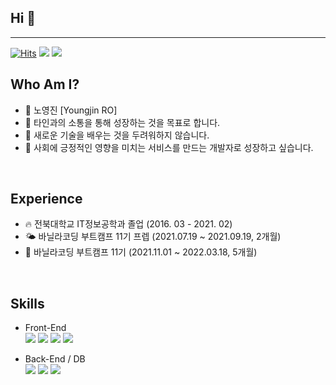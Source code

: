 ## Hi 👋
---

[![Hits](https://hits.seeyoufarm.com/api/count/incr/badge.svg?url=https%3A%2F%2Fgithub.com%2F0jiiino&count_bg=%23BAD7EE&title_bg=%2384A1B7&icon=&icon_color=%23E7E7E7&title=WELCOME&edge_flat=false)](https://hits.seeyoufarm.com) <a href="https://velog.io/@0jiiino" target="_blank"><img src="https://img.shields.io/badge/Velog-20c997?style=flat-square&logo=Vimeo&logoColor=white&link=https://velog.io/@0jiiino"/></a> <a href="mailto:tnqkrtnqkr7756@gmail.com"><img src="https://img.shields.io/badge/Gmail-D0A9F5?style=flat-square&logo=Gmail&logoColor=white&link=mailto:tnqkrtnqkr7756@gmail.com"/></a>
<br/>

## Who Am I?
- 🍎 노영진 [Youngjin RO]
- 🍑 타인과의 소통을 통해 성장하는 것을 목표로 합니다.
- 🍋 새로운 기술을 배우는 것을 두려워하지 않습니다.
- 🥝 사회에 긍정적인 영향을 미치는 서비스를 만드는 개발자로 성장하고 싶습니다.
<br/>

## Experience
- 🔥 전북대학교 IT정보공학과 졸업 (2016. 03 - 2021. 02)
- 🌤 바닐라코딩 부트캠프 11기 프렙 (2021.07.19 ~ 2021.09.19, 2개월)
- 🌈 바닐라코딩 부트캠프 11기 (2021.11.01 ~ 2022.03.18, 5개월)
<br/>

## Skills
- Front-End<br/>
<img src="https://img.shields.io/badge/React-61DAFB?style=flat-square&logo=React&logoColor=white"/></a> <img src="https://img.shields.io/badge/JavaScript-F7DF1E?style=flat-square&logo=JavaScript&logoColor=white"/></a> <img src="https://img.shields.io/badge/HTML5-E34F26?style=flat-square&logo=HTML5&logoColor=white"/></a> <img src="https://img.shields.io/badge/CSS3-1572B6?style=flat-square&logo=CSS3&logoColor=white"/></a> 

- Back-End / DB<br/>
<img src="https://img.shields.io/badge/Node.js-339933?style=flat-square&logo=Node.js&logoColor=white"/></a> <img src="https://img.shields.io/badge/Express-000000?style=flat-square&logo=Express&logoColor=white"/></a> <img src="https://img.shields.io/badge/MongoDB-47A248?style=flat-square&logo=MongoDB&logoColor=white"/></a> 


